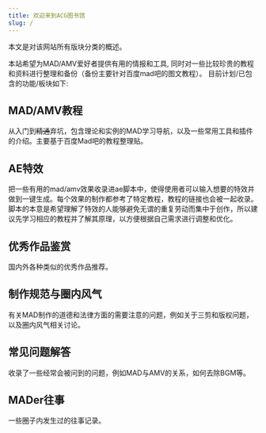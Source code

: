 ```yaml
---
title: 欢迎来到ACG图书馆
slug: /
---
```

本文是对该网站所有版块分类的概述。

本站希望为MAD/AMV爱好者提供有用的情报和工具, 同时对一些比较珍贵的教程和资料进行整理和备份（备份主要针对百度mad吧的图文教程）。
目前计划/已包含的功能/板块如下:

## MAD/AMV教程
从入门到~~精通~~弃坑，包含理论和实例的MAD学习导航，以及一些常用工具和插件的介绍。主要基于百度Mad吧的教程整理贴。

## AE特效
把一些有用的mad/amv效果收录进ae脚本中，使得使用者可以输入想要的特效并做到一键生成。每个效果的制作都参考了特定教程，教程的链接也会被一起收录。
脚本的本意是希望理解了特效的人能够避免无谓的重复劳动而集中于创作，所以建议先学习相应的教程并了解其原理，以方便根据自己需求进行调整和优化。

## 优秀作品鉴赏
国内外各种类似的优秀作品推荐。

## 制作规范与圈内风气
有关MAD制作的道德和法律方面的需要注意的问题，例如关于三剪和版权问题，以及圈内风气相关讨论。

## 常见问题解答
收录了一些经常会被问到的问题，例如MAD与AMV的关系，如何去除BGM等。

## MADer往事
一些圈子内发生过的往事记录。

